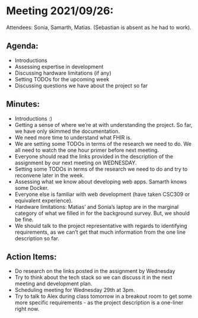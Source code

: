 # Meeting 2021/09/26:
Attendees: Sonia, Samarth, Matias. (Sebastian is absent as he had to work). 

## Agenda:
- Introductions 
- Assessing expertise in development
- Discussing hardware limitations (if any)
- Setting TODOs for the upcoming week
- Discussing questions we have about the project so far

## Minutes:
- Introductions :) 
- Getting a sense of where we’re at with understanding the project. So far, we have only skimmed the documentation.  
- We need more time to understand what FHIR is. 
- We are setting some TODOs in terms of the research we need to do. We all need to watch the one hour primer before next meeting. 
- Everyone should read the links provided in the description of the assignment by our next meeting on WEDNESDAY. 
- Setting some TODOs in terms of the research we need to do and try to reconvene later in the week. 
- Assessing what we know about developing web apps. Samarth knows some Docker. 
- Everyone else is familiar with web development (have taken CSC309 or equivalent experience).
- Hardware limitations: Matias’ and Sonia’s laptop are in the marginal category of what we filled in for the background survey. But, we should be fine. 
- We should talk to the project representative with regards to identifying requirements, as we can’t get that much information from the one line description so far. 

## Action Items:
- Do research on the links posted in the assignment by Wednesday
- Try to think about the tech stack so we can discuss it in the next meeting and development plan. 
- Scheduling meeting for Wednesday 29th at 3pm. 
- Try to talk to Alex during class tomorrow in a breakout room to get some more specific requirements - as the project description is a one-liner right now. 
